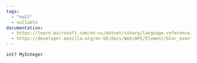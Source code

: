 ```yaml
---
tags:
  - "null"
  - nullable
documentation:
  - https://learn.microsoft.com/en-us/dotnet/csharp/language-reference/builtin-types/nullable-value-types
  - https://developer.mozilla.org/en-US/docs/Web/API/Element/blur_event
---
```


`int? MyInteger`